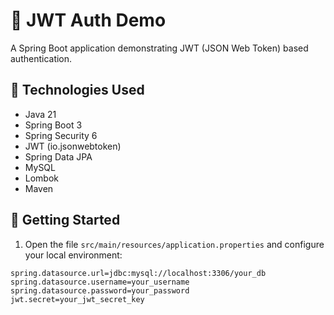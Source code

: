 # 🔐 JWT Auth Demo

A Spring Boot application demonstrating JWT (JSON Web Token) based authentication.

## 🧰 Technologies Used

- Java 21
- Spring Boot 3
- Spring Security 6
- JWT (io.jsonwebtoken)
- Spring Data JPA
- MySQL
- Lombok
- Maven

## 🚀 Getting Started

1. Open the file `src/main/resources/application.properties` and configure your local environment:

```properties
spring.datasource.url=jdbc:mysql://localhost:3306/your_db
spring.datasource.username=your_username
spring.datasource.password=your_password
jwt.secret=your_jwt_secret_key
